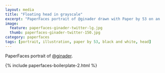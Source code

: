 ```yaml
---
layout: media
title: "Floating head in grayscale"
excerpt: "PaperFaces portrait of @ginader drawn with Paper by 53 on an iPad."
image: 
  feature: paperfaces-ginader-twitter-lg.jpg
  thumb: paperfaces-ginader-twitter-150.jpg
category: paperfaces
tags: [portrait, illustration, paper by 53, black and white, head]
---
```


PaperFaces portrait of [@ginader](http://twitter.com/ginader).

{% include paperfaces-boilerplate-2.html %}